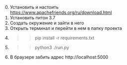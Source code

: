 0) Установить и настоить https://www.apachefriends.org/ru/download.html
1) Установить питон 3.7
2) Создать окружение и зайти в него
3) Открыть терминал и перейти в нем в папку проекта
4) >> pip install -r requirements.txt
5) >> python3 ./run.py
6) В браузере забить адрес http://localhost:5000
